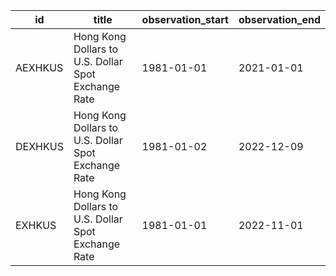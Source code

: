 | id      | title                                               | observation_start   | observation_end   |
|---------|-----------------------------------------------------|---------------------|-------------------|
| AEXHKUS | Hong Kong Dollars to U.S. Dollar Spot Exchange Rate | 1981-01-01          | 2021-01-01        |
| DEXHKUS | Hong Kong Dollars to U.S. Dollar Spot Exchange Rate | 1981-01-02          | 2022-12-09        |
| EXHKUS  | Hong Kong Dollars to U.S. Dollar Spot Exchange Rate | 1981-01-01          | 2022-11-01        |